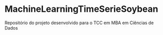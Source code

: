 # MachineLearningTimeSerieSoybean
Repositório do projeto desenvolvido para o TCC em MBA em Ciências de Dados
